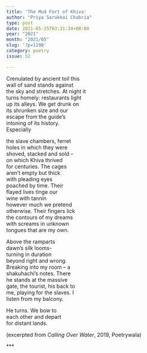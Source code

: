 ```yaml
---
title: 'The Mud Fort of Khiva'
author: "Priya Sarukkai Chabria"
type: post
date: 2021-05-25T03:31:34+00:00
year: "2021"
month: "2021/05"
slug: '?p=1198'
category: poetry
issue: 52

---
```

Crenulated by ancient toil this  
wall of sand stands against  
the sky and stretches. At night it  
turns homely: restaurants light  
up its alleys. We get drunk on  
its shrunken size and our  
escape from the guide’s  
intoning of its history.  
Especially

the slave chambers, ferret  
holes in which they were  
shoved, stacked and sold –  
on which Khiva thrived  
for centuries. The cages  
aren’t empty but thick  
with pleading eyes  
poached by time. Their  
flayed lives tinge our  
wine with tannin  
however much we pretend  
otherwise. Their fingers lick  
the contours of my dreams  
with screams in unknown  
tongues that are my own.

Above the ramparts  
dawn’s silk looms-  
turning in duration  
beyond right and wrong.  
Breaking into my room – a  
shakuhachi’s notes. There  
he stands at the massive  
gate, the tourist, his back to  
me, playing for the slaves. I  
listen from my balcony.

He turns. We bow to  
each other and depart  
for distant lands.

(excerpted from _Calling Over Water_, 2019, Poetrywala)

\***
